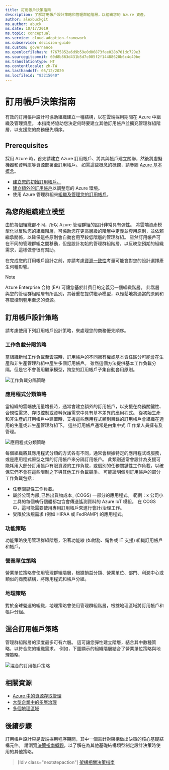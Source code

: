 ```yaml
---
title: 訂用帳戶決策指南
description: 了解訂用帳戶設計策略和管理群組階層，以組織您的 Azure 資產。
author: alexbuckgit
ms.author: abuck
ms.date: 10/17/2019
ms.topic: conceptual
ms.service: cloud-adoption-framework
ms.subservice: decision-guide
ms.custom: governance
ms.openlocfilehash: f7675852a6d9b59e0d06873fee028b701dc729e3
ms.sourcegitcommit: 60d8b863d431b5d7c005f2f14488620b6c4c49be
ms.translationtype: HT
ms.contentlocale: zh-TW
ms.lasthandoff: 05/12/2020
ms.locfileid: "83215040"
---
```

# <a name="subscription-decision-guide"></a>訂用帳戶決策指南

有效的訂用帳戶設計可協助組織建立一種結構，以在雲端採用期間在 Azure 中組織及管理資產。 本指南將協助您決定何時要建立其他訂用帳戶並擴充管理群組階層，以支援您的商務優先順序。

## <a name="prerequisites"></a>Prerequisites

採用 Azure 時，首先請建立 Azure 訂用帳戶、將其與帳戶建立關聯，然後將虛擬機器和資料庫等資源部署至訂用帳戶。 如需這些概念的概觀，請參閱 [Azure 基本概念](../../ready/considerations/fundamental-concepts.md)。

- [建立您的初始訂用帳戶。](../../ready/azure-best-practices/initial-subscriptions.md)
- [建立額外的訂用帳戶](../../ready/azure-best-practices/scale-subscriptions.md)以調整您的 Azure 環境。
- 使用 Azure 管理群組來[組織及管理您的訂用帳戶](../../ready/azure-best-practices/organize-subscriptions.md)。

## <a name="model-your-organization"></a>為您的組織建立模型

由於每個組織都不同，所以 Azure 管理群組的設計非常具有彈性。 將雲端資產模型化以反映您的組織階層，可協助您在更高層級的階層中定義並套用原則，並依賴繼承關係，以確保這些原則會自動套用至較低階層的管理群組。 雖然訂用帳戶可在不同的管理群組之間移動，但是設計初始的管理群組階層，以反映您預期的組織需求，這樣做會很有幫助。

在完成您的訂用帳戶設計之前，亦請考慮[資源一致性](../resource-consistency/index.md)考量可能會對您的設計選擇產生何種影響。

> [!NOTE]
> Azure Enterprise 合約 (EA) 可讓您基於計費目的定義另一個組織階層。 此階層與您的管理群組階層有所區別，其著重在提供繼承模型，以輕鬆地將適當的原則和存取控制套用至您的資源。

## <a name="subscription-design-strategies"></a>訂用帳戶設計策略

請考慮使用下列訂用帳戶設計策略，來處理您的商務優先順序。

### <a name="workload-separation-strategy"></a>工作負載分隔策略

當組織新增工作負載至雲端時，訂用帳戶的不同擁有權或基本責任區分可能會在生產和非生產管理群組中產生多個訂用帳戶。 雖然這個方法提供基本工作負載分隔，但是它不會善用繼承模型，跨您的訂用帳戶子集自動套用原則。

![工作負載分隔策略](../../_images/ready/management-group-hierarchy-v2.png)

### <a name="application-category-strategy"></a>應用程式分類策略

當組織的雲端使用量增長時，通常會建立額外的訂用帳戶，以支援在商務關鍵性、合規性需求、存取控制或資料保護需求中具有基本差異的應用程式。 從初始生產和非生產的訂用帳戶中建置時，支援這些應用程式類別目錄的訂用帳戶會組織在適用的生產或非生產管理群組下。 這些訂用帳戶通常是由集中式 IT 作業人員擁有及管理。

![應用程式分類策略](../../_images\decision-guides\decision-guide-subscriptions-hierarchy.png)

每個組織將其應用程式分類的方式各有不同，通常會根據特定的應用程式或服務，或是應用程式原型之類的訂用帳戶來分隔訂用帳戶。 此類別通常會設計為支援可能耗用大部分訂用帳戶有限資源的工作負載，或個別的任務關鍵性工作負載，以確保它們不會在這些限制之下與其他工作負載競爭。 可能證明個別訂用帳戶的部分工作負載包括：

- 任務關鍵性工作負載。
- 屬於公司內部_已售出貨物成本_ (COGS) 一部分的應用程式。 範例：x 公司小工具的每個執行個體都包含會傳送遙測資料的 Azure IoT 模組。 在 COGS 中，這可能需要使用專用訂用帳戶來進行會計/治理工作。
- 受限於法規需求 (例如 HIPAA 或 FedRAMP) 的應用程式。

### <a name="functional-strategy"></a>功能策略

功能策略使用管理群組階層，沿著功能線 (如財務、銷售或 IT 支援) 組織訂用帳戶和帳戶。

### <a name="business-unit-strategy"></a>營業單位策略

營業單位策略會使用管理群組階層，根據損益分類、營業單位、部門、利潤中心或類似的商務結構，將應用程式和帳戶分組。

### <a name="geographic-strategy"></a>地理策略

對於全球營運的組織，地理策略會使用管理群組階層，根據地理區域將訂用帳戶和帳戶分組。

## <a name="mix-subscription-strategies"></a>混合訂用帳戶策略

管理群組階層的深度最多可有六層。 這可讓您彈性建立階層，結合其中數種策略，以符合您的組織需求。 例如，下圖顯示的組織階層結合了營業單位策略與地理策略。

![混合的訂用帳戶策略](../../_images\decision-guides\decision-guide-subscriptions-hierarchy-mixed.png)

## <a name="related-resources"></a>相關資源

- [Azure 中的資源存取管理](../../govern/resource-consistency/resource-access-management.md)
- [大型企業中的多層治理](../../govern/guides/complex/multiple-layers-of-governance.md)
- [多個地理區域](../../migrate/azure-best-practices/multiple-regions.md)

## <a name="next-steps"></a>後續步驟

訂用帳戶設計只是雲端採用程序期間，其中一個需針對架構做出決策的核心基礎結構元件。 請瀏覽[決策指南概觀](../index.md)，以了解在為其他基礎結構類型制定設計決策時使用的其他策略。

> [!div class="nextstepaction"]
> [架構相關決策指南](../index.md)
